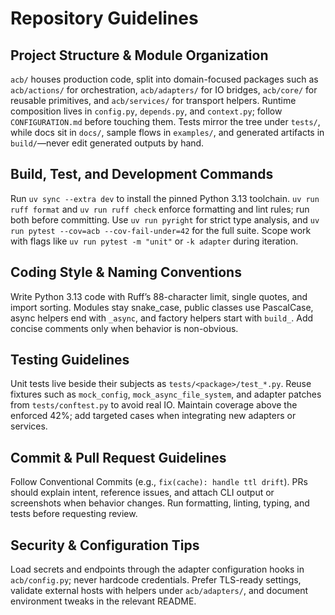 # Repository Guidelines

## Project Structure & Module Organization
`acb/` houses production code, split into domain-focused packages such as `acb/actions/` for orchestration, `acb/adapters/` for IO bridges, `acb/core/` for reusable primitives, and `acb/services/` for transport helpers. Runtime composition lives in `config.py`, `depends.py`, and `context.py`; follow `CONFIGURATION.md` before touching them. Tests mirror the tree under `tests/`, while docs sit in `docs/`, sample flows in `examples/`, and generated artifacts in `build/`—never edit generated outputs by hand.

## Build, Test, and Development Commands
Run `uv sync --extra dev` to install the pinned Python 3.13 toolchain. `uv run ruff format` and `uv run ruff check` enforce formatting and lint rules; run both before committing. Use `uv run pyright` for strict type analysis, and `uv run pytest --cov=acb --cov-fail-under=42` for the full suite. Scope work with flags like `uv run pytest -m "unit"` or `-k adapter` during iteration.

## Coding Style & Naming Conventions
Write Python 3.13 code with Ruff’s 88-character limit, single quotes, and import sorting. Modules stay snake_case, public classes use PascalCase, async helpers end with `_async`, and factory helpers start with `build_`. Add concise comments only when behavior is non-obvious.

## Testing Guidelines
Unit tests live beside their subjects as `tests/<package>/test_*.py`. Reuse fixtures such as `mock_config`, `mock_async_file_system`, and adapter patches from `tests/conftest.py` to avoid real IO. Maintain coverage above the enforced 42%; add targeted cases when integrating new adapters or services.

## Commit & Pull Request Guidelines
Follow Conventional Commits (e.g., `fix(cache): handle ttl drift`). PRs should explain intent, reference issues, and attach CLI output or screenshots when behavior changes. Run formatting, linting, typing, and tests before requesting review.

## Security & Configuration Tips
Load secrets and endpoints through the adapter configuration hooks in `acb/config.py`; never hardcode credentials. Prefer TLS-ready settings, validate external hosts with helpers under `acb/adapters/`, and document environment tweaks in the relevant README.
